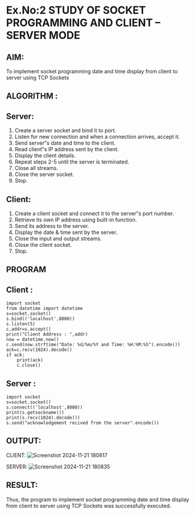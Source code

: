 # Ex.No:2		  STUDY OF SOCKET PROGRAMMING AND CLIENT – SERVER MODE
## AIM: 
To implement socket programming date and time display from client to 
server using TCP Sockets 
## ALGORITHM : 
## Server: 
1. Create a server socket and bind it to port. 
2. Listen for new connection and when a connection arrives, accept it. 
3. Send server‟s date and time to the client. 
4. Read client‟s IP address sent by the client. 
5. Display the client details. 
6. Repeat steps 2-5 until the server is terminated. 
7. Close all streams. 
8. Close the server socket. 
9. Stop. 
## Client: 
1. Create a client socket and connect it to the server‟s port number. 
2. Retrieve its own IP address using built-in function. 
3. Send its address to the server. 
4. Display the date & time sent by the server. 
5. Close the input and output streams. 
6. Close the client socket. 
7. Stop.
## PROGRAM
## Client : 
```
import socket
from datetime import datetime
s=socket.socket()
s.bind(('localhost',8000))
s.listen(5)
c,addr=s.accept()
print("Client Address : ",addr)
now = datetime.now()
c.send(now.strftime("Date: %d/%m/%Y and Time: %H:%M:%S").encode())
ack=c.recv(1024).decode()
if ack:
    print(ack)
    c.close()
```
## Server :
```
import socket
s=socket.socket()
s.connect(('localhost',8000))
print(s.getsockname())
print(s.recv(1024).decode())
s.send("acknowledgement recived from the server".encode())
```
## OUTPUT:
CLIENT:
![Screenshot 2024-11-21 180817](https://github.com/user-attachments/assets/9a13344d-a883-4b9c-ae1f-6f5661f4d72d)

SERVER:
![Screenshot 2024-11-21 180835](https://github.com/user-attachments/assets/b55178a3-7e1f-4a92-b214-d3616787300e)

## RESULT:
Thus, the program to implement socket programming date and time display from client to 
server using TCP Sockets was successfully executed. 
